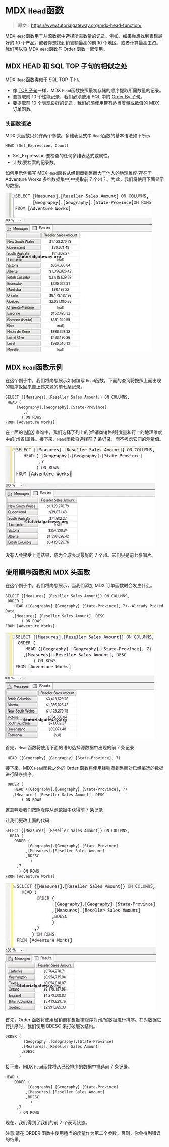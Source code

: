 # MDX `Head`函数

> 原文：<https://www.tutorialgateway.org/mdx-head-function/>

MDX `Head`函数用于从源数据中选择所需数量的记录。例如，如果你想找到表现最好的 10 个产品。或者你想找到销售额最高的前 10 个地区，或者计算最高工资。我们可以将 MDX `Head`函数与 Order 函数一起使用。

## MDX HEAD 和 SQL TOP 子句的相似之处

MDX `Head`函数类似于 SQL TOP 子句。

*   像 [TOP 子句](https://www.tutorialgateway.org/sql-top-clause/)一样，MDX `Head`函数按照最初存储的顺序提取所需数量的记录。
*   要提取前 10 个性能记录，我们必须使用 SQL 中的 [Order By 子句](https://www.tutorialgateway.org/sql-order-by-clause/)。
*   要提取前 10 个表现良好的记录，我们必须使用带有适当度量或数值的 MDX 订单函数。

### 头函数语法

MDX 头函数只允许两个参数。多维表达式中 `Head`函数的基本语法如下所示:

```
HEAD (Set_Expression, Count)
```

*   Set_Expression:要检查的任何多维表达式或属性。
*   计数:要检索的记录数。

如何用示例编写 MDX `Head`函数从经销商销售额大于他人的地理维度(存在于 Adventure Works 多维数据集中)中提取前 7 个州？。为此，我们将使用下面显示的数据。

![MDX TOPCOUNT FUNCTION](img/00baeb511ea1b007c3db70fc3a020e36.png)

## MDX `Head`函数示例

在这个例子中，我们将向您展示如何编写 `Head`函数。下面的查询将按照上面出现的顺序返回来自上述来源的前七条记录。

```
SELECT {[Measures].[Reseller Sales Amount]} ON COLUMNS,
 HEAD (
	 [Geography].[Geography].[State-Province] 
        ,7 
       ) ON ROWS
FROM [Adventure Works]
```

在上面的 [MDX](https://www.tutorialgateway.org/mdx/) 查询中，我们选择了列上的[经销商销售额]度量和行上的地理维度中的[州省]属性。接下来，`Head`函数将选择前 7 条记录，而不考虑它们的测量值。

![MDX HEAD FUNCTION 1](img/93e4751a362284b337cef82d29bd4599.png)

没有人会接受上述结果，成为全球表现最好的 7 个州。它们只是前七张唱片。

## 使用顺序函数和 MDX 头函数

在这个例子中，我们将向您展示，当我们添加 MDX 订单函数时会发生什么。

```
SELECT {[Measures].[Reseller Sales Amount]} ON COLUMNS,
 ORDER (
    HEAD ([Geography].[Geography].[State-Province], 7)--Already Picked Data 
   ,[Measures].[Reseller Sales Amount], DESC
       ) ON ROWS
FROM [Adventure Works]
```

![MDX HEAD FUNCTION 2](img/6a7f1bf9bfcee7689c7d76ef6a26deed.png)

首先，`Head`函数将使用下面的语句选择源数据中出现的前 7 条记录

```
 HEAD ([Geography].[Geography].[State-Province], 7)
```

接下来，MDX `Head`函数之外的 Order 函数将使用经销商销售额对已经挑选的数据进行降序排序。

```
 ORDER (
    HEAD ([Geography].[Geography].[State-Province], 7) 
   ,[Measures].[Reseller Sales Amount], DESC
       ) ON ROWS
```

这意味着我们按照降序从源数据中获得前 7 条记录

让我们更改上面的代码:

```
SELECT {[Measures].[Reseller Sales Amount]} ON COLUMNS,
  HEAD (
    ORDER (
          [Geography].[Geography].[State-Province]
         ,[Measures].[Reseller Sales Amount]
         ,BDESC
           )
     ,7 
      ) ON ROWS
FROM [Adventure Works]
```

![MDX HEAD FUNCTION 3](img/94fa0e828a23c83e0e7f91852858cea7.png)

首先，Order 函数将使用经销商销售额按降序对州/省数据进行排序。在对数据进行排序时，我们使用 BDESC 来打破层次结构。

```
ORDER (
        [Geography].[Geography].[State-Province]
       ,[Measures].[Reseller Sales Amount]
       ,BDESC
      )
```

接下来，MDX `Head`函数将从已经排序的数据中挑选前 7 条记录。

```
HEAD (
    ORDER (
          [Geography].[Geography].[State-Province]
         ,[Measures].[Reseller Sales Amount]
         ,BDESC
           )
     ,7 
      ) ON ROWS
```

现在，我们得到了我们的前 7 个表现状态。

注意:请在 ORDER 函数中使用适当的度量作为第二个参数。否则，你会得到错误的结果。